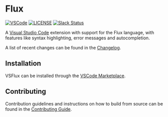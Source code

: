 # Flux

[![VSCode](https://img.shields.io/visual-studio-marketplace/i/influxdata.flux)](https://marketplace.visualstudio.com/items?itemName=influxdata.flux)
[![LICENSE](https://img.shields.io/github/license/influxdata/vsflux.svg)](https://github.com/influxdata/vsflux/blob/master/LICENSE)
[![Slack Status](https://img.shields.io/badge/slack-join_chat-white.svg?logo=slack&style=social)](https://www.influxdata.com/slack)

A [Visual Studio Code](https://visualstudio.microsoft.com/) extension with support for the Flux language, with features like syntax highlighting, error messages and autocompletion.

A list of recent changes can be found in the [Changelog](https://github.com/influxdata/vsflux/blob/master/CHANGELOG.md).

## Installation

VSFlux can be installed through the [VSCode Marketplace](https://marketplace.visualstudio.com/items?itemName=influxdata.flux).

## Contributing

Contribution guidelines and instructions on how to build from source can be found in the [Contributing Guide](https://github.com/influxdata/vsflux/blob/master/CONTRIBUTING.md).
